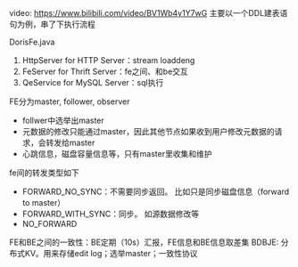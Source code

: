video: https://www.bilibili.com/video/BV1Wb4y1Y7wG
主要以一个DDL建表语句为例，串了下执行流程




DorisFe.java

1. HttpServer for HTTP Server：stream loaddeng
2. FeServer for Thrift Server：fe之间、和be交互
3. QeService for MySQL Server：sql执行


FE分为master, follower, observer
- follwer中选举出master
- 元数据的修改只能通过master，因此其他节点如果收到用户修改元数据的请求，会转发给master
- 心跳信息，磁盘容量信息等，只有master里收集和维护

fe间的转发类型如下
- FORWARD_NO_SYNC：不需要同步返回。 比如只是同步磁盘信息（forward to master）
- FORWARD_WITH_SYNC：同步。 如源数据修改等
- NO_FORWARD


FE和BE之间的一致性：BE定期（10s）汇报，FE信息和BE信息取差集
BDBJE: 分布式KV。用来存储edit log；选举master；一致性协议
